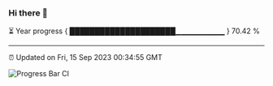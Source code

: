 ### Hi there 👋

⏳ Year progress { █████████████████████▁▁▁▁▁▁▁▁▁ } 70.42 %

---

⏰ Updated on Fri, 15 Sep 2023 00:34:55 GMT

![Progress Bar CI](https://github.com/Shyam-Makwana/GitHub-Actions-Demo/workflows/Progress%20Bar%20CI/badge.svg)
